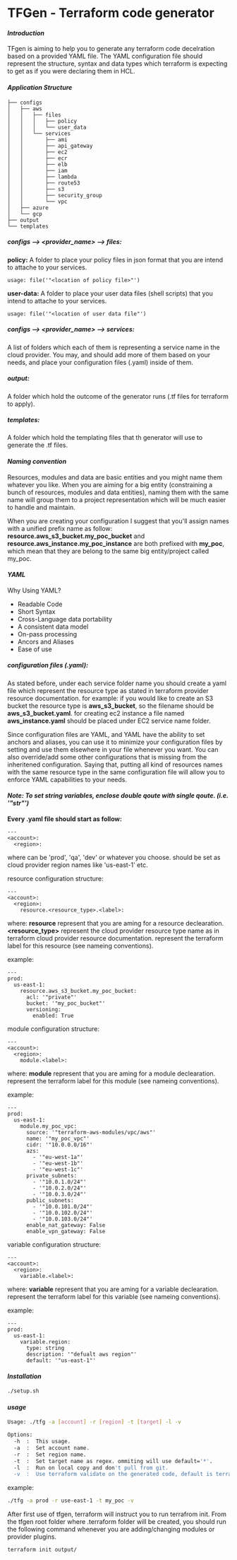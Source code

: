 # TFGen - Terraform code generator

#### _Introduction_
TFgen is aiming to help you to generate any terraform code decelration based on a provided YAML file.
The YAML configuration file should represent the structure, syntax and data types which terraform is expecting to get as if you were declaring them in HCL.

#### _Application Structure_
```
├── configs
│   ├── aws
│   │   ├── files
│   │   │   ├── policy
│   │   │   └── user_data
│   │   └── services
│   │       ├── ami
│   │       ├── api_gateway
│   │       ├── ec2
│   │       ├── ecr
│   │       ├── elb
│   │       ├── iam
│   │       ├── lambda
│   │       ├── route53
│   │       ├── s3
│   │       ├── security_group
│   │       └── vpc
│   ├── azure
│   └── gcp
├── output
└── templates
```

##### **configs --> <provider_name> --> files:**
**policy:** A folder to place your policy files in json format that you are intend to attache to your services.
```
usage: file('"<location of policy file>"')
```
**user-data:** A folder to place your user data files (shell scripts) that you intend to attache to your services.
```
usage: file('"<location of user data file"')
```

##### **configs --> <provider_name> --> services:**
A list of folders which each of them is representing a service name in the cloud provider. You may, and should add more of them based on your needs, and place your configuration files (.yaml) inside of them.

##### **output:**
A folder which hold the outcome of the generator runs (.tf files for terraform to apply).

##### **templates:**
A folder which hold the templating files that th generator will use to generate the .tf files.


#### _Naming convention_
Resources, modules and data are basic entities and you might name them whatever you like.
When you are aiming for a big entity (constraining a bunch of resources, modules and data entities), naming them with the same name will group them to a project representation which will be much easier to handle and maintain. 

When you are creating your configuration I suggest that you'll assign names with a unified prefix name as follow:
**resource.aws_s3_bucket.my_poc_bucket** and **resource.aws_instance.my_poc_instance**
are both prefixed with **my_poc**, which mean that they are belong to the same big entity/project called my_poc.

#### _YAML_
Why Using YAML?
- Readable Code
- Short Syntax
- Cross-Language data portability
- A consistent data model
- On-pass processing
- Ancors and Aliases
- Ease of use

##### configuration files (.yaml):
As stated before, under each service folder name you should create a yaml file which represent the resource type
as stated in terraform provider resource documentation.
for example:
if you would like to create an S3 bucket the resource type is **aws_s3_bucket**, so the filename should be **aws_s3_bucket.yaml**.
for creating ec2 instance a file named **aws_instance.yaml** should be placed under EC2 service name folder.

Since configuration files are YAML, and YAML have the ability to set anchors and aliases, you can use it to minimize your configuration files by setting and use them elsewhere in your file whenever you want.
You can also override/add some other configurations that is missing from the inheritened configuration.
Saying that, putting all kind of resources names with the same resource type in the same configuration file will allow you to enforce YAML capabilities to your needs. 

#### _Note: To set string variables, enclose double qoute with single qoute. (i.e. '"str"')_

**Every .yaml file should start as follow:**
```
---
<account>:
  <region>:
 ```
 where **<account>** can be 'prod', 'qa', 'dev' or whatever you choose. 
 **<region>** should be set as cloud provider region names like 'us-east-1' etc.
 
resource configuration structure:
 ```
 ---
 <account>:
   <region>:
     resource.<resource_type>.<label>:
```
where:
**resource** represent that you are aming for a resource declearation.
**<resource_type>** represent the cloud provider resource type name as in terraform cloud provider resource documentation.
**<label>** represent the terraform label for this resource (see nameing conventions).

example:
```
---
prod:
  us-east-1:
    resource.aws_s3_bucket.my_poc_bucket:
      acl: '"private"'
      bucket: '"my_poc_bucket"'
      versioning:
        enabled: True
```

module configuration structure:
 ```
 ---
 <account>:
   <region>:
     module.<label>:
```
where:
**module** represent that you are aming for a module declearation.
**<label>** represent the terraform label for this module (see nameing conventions).

example:
```
---
prod:
  us-east-1:
    module.my_poc_vpc:
      source: '"terraform-aws-modules/vpc/aws"'
      name: '"my_poc_vpc"'
      cidr: '"10.0.0.0/16"'
      azs: 
        - '"eu-west-1a"'
        - '"eu-west-1b"'
        - '"eu-west-1c"'
      private_subnets: 
        - '"10.0.1.0/24"'
        - '"10.0.2.0/24"'
        - '"10.0.3.0/24"'
      public_subnets:
        - '"10.0.101.0/24"'
        - '"10.0.102.0/24"'
        - '"10.0.103.0/24"'
      enable_nat_gateway: False
      enable_vpn_gateway: False
```

variable configuration structure:
 ```
 ---
 <account>:
   <region>:
     variable.<label>:
```
where:
**variable** represent that you are aming for a variable declearation.
**<label>** represent the terraform label for this variable (see nameing conventions).

example:
```
---
prod:
  us-east-1:
    variable.region:
      type: string
      description: '"defualt aws region"'
      default: '"us-east-1"'
```

#### _Installation_
```bash
./setup.sh
```
#### _usage_
```bash
Usage: ./tfg -a [account] -r [region] -t [target] -l -v

Options:
  -h  :  This usage.
  -a  :  Set account name.
  -r  :  Set region name.
  -t  :  Set target name as regex. ommiting will use default='*'.
  -l  :  Run on local copy and don't pull from git.
  -v  :  Use terraform validate on the generated code, default is terraform apply.
```
example:
```bash
./tfg -a prod -r use-east-1 -t my_poc -v
```

After first use of tfgen, terraform will instruct you to run terrafrom init.
From the tfgen root folder where .terraform folder will be created, you should run the following command whenever you are adding/changing modules or provider plugins.
```bash
terraform init output/
```

